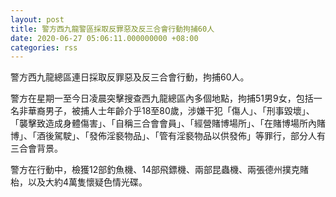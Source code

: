 ```yaml
---
layout: post
title: 警方西九龍警區採取反罪惡及反三合會行動拘捕60人
date: 2020-06-27 05:06:11.000000000 +08:00
categories: rss
---
```


警方西九龍總區連日採取反罪惡及反三合會行動，拘捕60人。

警方在星期一至今日凌晨突擊搜查西九龍總區內多個地點，拘捕51男9女，包括一名非華裔男子，被捕人士年齡介乎18至80歲，涉嫌干犯「傷人」、「刑事毀壞」、「襲擊致造成身體傷害」、「自稱三合會會員」、「經營賭博場所」、「在賭博場所內賭博」、「酒後駕駛」、「發佈淫褻物品」、「管有淫褻物品以供發佈」等罪行，部分人有三合會背景。

警方在行動中，檢獲12部釣魚機、14部飛鏢機、兩部昆蟲機、兩張德州撲克賭枱，以及大約4萬隻懷疑色情光碟。
